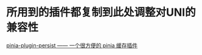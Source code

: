 # 所用到的插件都复制到此处调整对UNI的兼容性

[pinia-plugin-persist —— 一个很方便的 pinia 缓存插件](https://seb-l.github.io/pinia-plugin-persist/basic-usage.html)